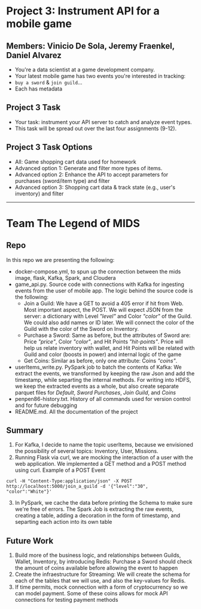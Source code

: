 # Project 3: Instrument API for a mobile game
## Members: Vinicio De Sola, Jeremy Fraenkel, Daniel Alvarez

- You're a data scientist at a game development company.  
- Your latest mobile game has two events you're interested in tracking: 
- `buy a sword` & `join guild`...
- Each has metadata

## Project 3 Task
- Your task: instrument your API server to catch and analyze event types.
- This task will be spread out over the last four assignments (9-12).

## Project 3 Task Options 

- All: Game shopping cart data used for homework 
- Advanced option 1: Generate and filter more types of items.
- Advanced option 2: Enhance the API to accept parameters for purchases (sword/item type) and filter
- Advanced option 3: Shopping cart data & track state (e.g., user's inventory) and filter


---

# Team The Legend of MIDS


## Repo

In this repo we are presenting the following:

- docker-compose.yml, to spun up the connection between the mids image, flask, Kafka, Spark, and Cloudera
- game_api.py. Source code with connections with Kafka for ingesting events from the user of mobile app. The logic behind the source code is the following:
    * Join a Guild: We have a GET to avoid a 405 error if hit from Web. Most important aspect, the POST. We will expect JSON from the server: a dictionary with Level *"level"* and Color *"color"* of the Guild. We could also add names or ID later. We will connect the color of the Guild with the color of the Sword on Inventory.
    * Purchase a Sword: Same as before, but the attributes of Sword are: Price *"price"*, Color *"color"*, and Hit Points *"hit-points"*. Price will help us relate inventory with wallet, and Hit Points will be related with Guild and color (boosts in power) and internal logic of the game
    * Get Coins: Similar as before, only one attribute: Coins *"coins"*.
- userItems_write.py. PySpark job to batch the contents of Kafka: We extract the events, we transformed by keeping the raw Json and add the timestamp, while separting the internal methods. For writing into HDFS, we keep the extracted events as a whole, but also create separate parquet files for *Default*, *Sword Purchases*, *Join Guild*, and *Coins* 
- penpen86-history.txt. History of all commands used for version control and for future debugging
- README.md. All the documentation of the project

## Summary

1. For Kafka, I decide to name the topic userItems, because we envisioned the possibility of several topics: Inventory, User, Missions.
2. Running Flask via curl, we are mocking the interaction of a user with the web application. We implemented a GET method and a POST method using curl. Example of a POST Event
```
curl -H "Content-Type:application/json" -X POST http://localhost:5000/join_a_guild -d '{"level":"30", "color":"White"}'
```
3. In PySpark, we cache the data before printing the Schema to make sure we're free of errors. The Spark Job is extracting the raw events, creating a table, adding a decoration in the form of timestamp, and separting each action into its own table

## Future Work

1. Build more of the business logic, and relationships between Guilds, Wallet, Inventory, by introducing Redis: Purchase a Sword should check the amount of coins available before allowing the event to happen
2. Create the infraestructure for Streaming: We will create the schema for each of the tables that we will use, and also the key-values for Redis.
3. If time permits, mock connection with a form of cryptocurrency so we can model payment. Some of these coins allows for mock API connections for testing payment methods